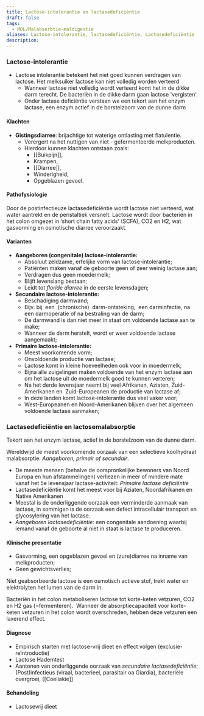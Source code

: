 ```yaml
---
title: Lactose-intolerantie en lactasedeficiëntie
draft: false
tags:
  - MDL/Malabsorbtie-maldigestie
aliases: Lactose-intolerantie, lactasedeficiëntie, Lactasedeficiëntie
description:
---
```



### Lactose-intolerantie

- Lactose intolerantie betekent het niet goed kunnen verdragen van lactose. Het melksuiker lactose kan niet volledig worden verteerd
    - Wanneer lactose niet volledig wordt verteerd komt het in de dikke darm terecht. De bacteriën in de dikke darm gaan lactose 'vergisten'.
    - Onder lactase deficiëntie verstaan we een tekort aan het enzym lactase, een enzym actief in de borstelzoom van de dunne darm

#### Klachten

- **Gistingsdiarree**: brijachtige tot waterige ontlasting met flatulentie. 
	- Verergert na het nuttigen van niet - gefermenteerde melkproducten. 
	 - Hierdoor kunnen klachten ontstaan zoals:
		 - [[Buikpijn]], 
		 - Krampen, 
		 - [[Diarree]], 
		 - Winderigheid,
		 - Opgeblazen gevoel.

#### Pathofysiologie

Door de postinfectieuze lactasedeficiëntie wordt lactose niet verteerd, wat water aantrekt en de peristaltiek versnelt. Lactose wordt door bacteriën in het colon omgezet in ‘short chain fatty acids’ (SCFA), CO2 en H2, wat gasvorming en osmotische diarree veroorzaakt.

#### Varianten
- **Aangeboren (congenitale) lactose-intolerantie:** 
	- Absoluut zeldzame, erfelijke vorm van lactose-intolerantie;
	- Patiënten maken vanaf de geboorte geen of zeer weinig lactase aan;
	- Verdragen dus geen moedermelk;
	- Blijft levenslang bestaan;
	- Leidt tot *floride diarree* in de eerste levensdagen;
- **Secundaire lactose-intolerantie:**
	- Beschadiging darmwand;  
	- Bijv. bij  een  (chronische)  darm-ontsteking,  een darminfectie, na een darmoperatie of na bestraling van de darm;
	- De darmwand is dan niet meer in staat om voldoende lactase aan te make;
	- Wanneer de darm herstelt, wordt er weer voldoende lactase aangemaakt;
- **Primaire lactose-intolerantie:** 
	- Meest voorkomende vorm; 
	- Onvoldoende productie van lactase; 
	- Lactose komt in kleine hoeveelheden ook voor in moedermelk;
	- Bijna alle zuigelingen maken voldoende van het enzym lactase aan om het lactose uit de moedermelk goed te kunnen verteren;
	- Na het derde levensjaar neemt bij veel Afrikanen, Aziaten, Zuid-Amerikanen en  Zuid-Europeanen de productie van lactase af;
	- In deze landen komt lactose-intolerantie dus veel vaker voor;
	- West-Europeanen en Noord-Amerikanen blijven over het algemeen voldoende lactase aanmaken;

	    


### Lactasedeficiëntie en lactosemalabsorptie

Tekort aan het enzym lactase, actief in de borstelzoom van de dunne darm. 

Wereldwijd de meest voorkomende oorzaak van een selectieve koolhydraat malabsorptie. *Aangeboren, primair of secundair*.

- De meeste mensen (behalve de oorspronkelijke bewoners van Noord Europa en hun afstammelingen) verliezen in meer of mindere mate vanaf het 5e levensjaar lactase-activiteit: *Primaire lactase deficiëntie*
- Lactasedeficiëntie komt het meest voor bij Aziaten, Noordafrikanen en Native Amerikanen
- Meestal is de onderliggende oorzaak een verminderde aanmaak van lactase, in sommigen is de oorzaak een defect intracellulair transport en glycosylering van het lactase.
- *Aangeboren lactasedeficiëntie:* een congenitale aandoening waarbij iemand vanaf de geboorte al niet in staat is lactase te produceren.

#### Klinische presentatie

- Gasvorming, een opgeblazen gevoel en (zure)diarree na inname van melkproducten;
- Geen gewichtsverlies;

Niet geabsorbeerde lactose is een osmotisch actieve stof, trekt water en elektrolyten het lumen van de darm in.

Bacteriën in het colon metaboliseren lactose tot korte-keten vetzuren, CO2 en H2 gas (=fermenteren).  Wanneer de absorptiecapaciteit voor korte-keten vetzuren in het colon wordt overschreden, hebben deze vetzuren een laxerend effect.

#### Diagnose

- Empirisch starten met lactose-vrij dieet en effect volgen (exclusie-reïntroductie)
- Lactose Hademtest
- Aantonen van onderliggende oorzaak van *secundaire lactasedeficiëntie:* (Post)infectieus (viraal, bacterieel, parasitair oa Giardia), bacteriële overgroei, [[Coeliakie]]

#### Behandeling
- Lactosevrij dieet